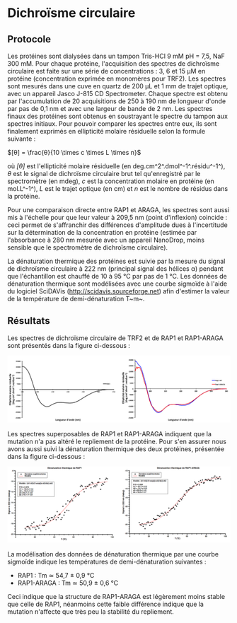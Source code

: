 # Dichroïsme circulaire

## Protocole

Les protéines sont dialysées dans un tampon Tris-HCl 9 mM pH = 7,5, NaF 300 mM.
Pour chaque protéine, l'acquisition des spectres de dichroïsme circulaire est
faite sur une série de concentrations : 3, 6 et 15 μM en protéine (concentration
exprimée en monomères pour TRF2). Les spectres sont mesurés dans une cuve en
quartz de 200 μL et 1 mm de trajet optique, avec un appareil Jasco J-815 CD
Spectrometer. Chaque spectre est obtenu par l'accumulation de 20 acquisitions de
250 à 190 nm de longueur d'onde par pas de 0,1 nm et avec une largeur de bande
de 2 nm. Les spectres finaux des protéines sont obtenus en soustrayant le
spectre du tampon aux spectres initiaux. Pour pouvoir comparer les spectres
entre eux, ils sont finalement exprimés en ellipticité molaire résiduelle selon
la formule suivante :

$[θ] = \frac{θ}{10 \times c \times L \times n}$

où *[θ]* est l'ellipticité molaire résiduelle (en deg.cm^2^.dmol^-1^.résidu^-1^),
*θ* est le signal de dichroïsme circulaire brut tel qu'enregistré par le
spectromètre (en mdeg), *c* est la concentration molaire en protéine (en
mol.L^-1^), *L* est le trajet optique (en cm) et *n* est le nombre de résidus
dans la protéine.

Pour une comparaison directe entre RAP1 et ARAGA, les spectres sont aussi mis
à l'échelle pour que leur valeur à 209,5 nm (point d'inflexion) coincide : ceci
permet de s'affranchir des différences d'amplitude dues à l'incertitude sur la
détermination de la concentration en protéine (estimée par l'absorbance à 280 nm
mesurée avec un appareil NanoDrop, moins sensible que le spectromètre de
dichroïsme circulaire).  

La dénaturation thermique des protéines est suivie par la mesure du signal de
dichroïsme circulaire à 222 nm (principal signal des hélices α) pendant que
l'échantillon est chauffé de 10 à 95 °C par pas de 1 °C. Les données de
dénaturation thermique sont modélisées avec une courbe sigmoïde à l'aide du
logiciel SciDAVis (<http://scidavis.sourceforge.net>) afin d'estimer la valeur
de la température de demi-dénaturation T~m~.


## Résultats

Les spectres de dichroïsme circulaire de TRF2 et de RAP1 et RAP1-ARAGA sont
présentés dans la figure ci-dessous :

![Figure : Spectres de dichroïsme circulaire de TRF2 (à gauche) et de RAP1 et RAP1-ARAGA (à droite).](mat-meth/figures/spectres-cd.png)

Les spectres superposables de RAP1 et RAP1-ARAGA indiquent que la mutation n'a
pas altéré le repliement de la protéine. Pour s'en assurer nous avons aussi
suivi la dénaturation thermique des deux protéines, présentée dans la figure
ci-dessous :

![Figure : Dénaturation thermique de RAP1 (à gauche) et RAP1-ARAGA (à droite).](mat-meth/figures/denaturation-thermique.png)

La modélisation des données de dénaturation thermique par une courbe sigmoïde
indique les températures de demi-dénaturation suivantes :

- RAP1 : Tm ≃ 54,7 ± 0,9 °C
- RAP1-ARAGA : Tm ≃ 50,9 ± 0,6 °C

Ceci indique que la structure de RAP1-ARAGA est légèrement moins stable que
celle de RAP1, néanmoins cette faible différence indique que la mutation
n'affecte que très peu la stabilité du repliement.

